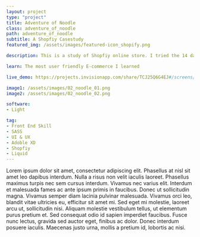 ```yaml
---
layout: project
type: "project"
title: Adventure of Noodle
class: adventure_of_noodle
path: adventure_of_noodle
subtitle: A Shopfiy Casestudy
featured_img: /assets/images/featured-icon_shopify.png

description: This is a study of Shopfiy online store. I tried the 14 days free trial and created a online noodle store. From this study, I have a better understand on Shopify CMS and liquid.

learn: The most user friendly E-commerce I learned

live_demo: https://projects.invisionapp.com/share/TCJ25Q6G4EJ#/screens/296294158_Screenshot-2018-5-9_Noodle_Art

image1: /assets/images/02_noodle_01.png
image2: /assets/images/02_noodle_02.png

software: 
- Light

tag: 
- Front End Skill
- SASS
- UI & UX
- Adoble XD
- Shopfiy 
- Liquid
---
```


Lorem ipsum dolor sit amet, consectetur adipiscing elit. Phasellus at nisl sit amet leo dapibus interdum. Nulla a risus non velit iaculis laoreet. Phasellus maximus turpis nec sem cursus interdum. Vivamus nec varius elit. Interdum et malesuada fames ac ante ipsum primis in faucibus. Donec ut sollicitudin magna. Vivamus semper diam lacinia pulvinar malesuada. Vivamus orci leo, blandit vitae ultricies eu, efficitur sit amet mi. Sed eget mi molestie, laoreet arcu ut, sollicitudin nisi. Aliquam molestie vestibulum tellus, ut elementum purus pretium et. Sed consequat odio id sapien imperdiet faucibus. Fusce nunc lectus, gravida sed auctor eget, finibus ac dolor. Donec interdum posuere iaculis. Maecenas justo urna, mollis a pretium id, lobortis ac nisi. 